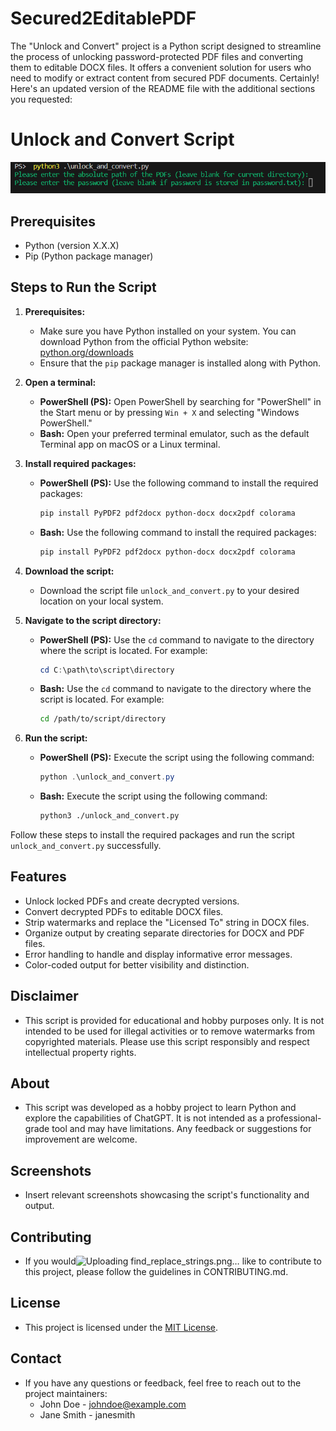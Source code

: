 # Secured2EditablePDF
The "Unlock and Convert" project is a Python script designed to streamline the process of unlocking password-protected PDF files and converting them to editable DOCX files. It offers a convenient solution for users who need to modify or extract content from secured PDF documents.
Certainly! Here's an updated version of the README file with the additional sections you requested:

# Unlock and Convert Script
![Alt Text](https://github.com/Spraten/Secured2EditablePDF/blob/main/Start%20of%20script.png)

## Prerequisites
- Python (version X.X.X)
- Pip (Python package manager)

## Steps to Run the Script

1. **Prerequisites:**
   - Make sure you have Python installed on your system. You can download Python from the official Python website: [python.org/downloads](https://www.python.org/downloads/)
   - Ensure that the `pip` package manager is installed along with Python.

2. **Open a terminal:**
   - **PowerShell (PS):** Open PowerShell by searching for "PowerShell" in the Start menu or by pressing `Win + X` and selecting "Windows PowerShell."
   - **Bash:** Open your preferred terminal emulator, such as the default Terminal app on macOS or a Linux terminal.

3. **Install required packages:**
   - **PowerShell (PS):** Use the following command to install the required packages:
     ```powershell
     pip install PyPDF2 pdf2docx python-docx docx2pdf colorama
     ```

   - **Bash:** Use the following command to install the required packages:
     ```bash
     pip install PyPDF2 pdf2docx python-docx docx2pdf colorama
     ```

4. **Download the script:**
   - Download the script file `unlock_and_convert.py` to your desired location on your local system.

5. **Navigate to the script directory:**
   - **PowerShell (PS):** Use the `cd` command to navigate to the directory where the script is located. For example:
     ```powershell
     cd C:\path\to\script\directory
     ```

   - **Bash:** Use the `cd` command to navigate to the directory where the script is located. For example:
     ```bash
     cd /path/to/script/directory
     ```

6. **Run the script:**
   - **PowerShell (PS):** Execute the script using the following command:
     ```powershell
     python .\unlock_and_convert.py
     ```

   - **Bash:** Execute the script using the following command:
     ```bash
     python3 ./unlock_and_convert.py
     ```

Follow these steps to install the required packages and run the script `unlock_and_convert.py` successfully.

## Features
- Unlock locked PDFs and create decrypted versions.
- Convert decrypted PDFs to editable DOCX files.
- Strip watermarks and replace the "Licensed To" string in DOCX files.
- Organize output by creating separate directories for DOCX and PDF files.
- Error handling to handle and display informative error messages.
- Color-coded output for better visibility and distinction.

## Disclaimer
- This script is provided for educational and hobby purposes only. It is not intended to be used for illegal activities or to remove watermarks from copyrighted materials. Please use this script responsibly and respect intellectual property rights.

## About
- This script was developed as a hobby project to learn Python and explore the capabilities of ChatGPT. It is not intended as a professional-grade tool and may have limitations. Any feedback or suggestions for improvement are welcome.

## Screenshots
- Insert relevant screenshots showcasing the script's functionality and output.

## Contributing
- If you would![Uploading find_replace_strings.png…]()
 like to contribute to this project, please follow the guidelines in CONTRIBUTING.md.

## License
- This project is licensed under the [MIT License](LICENSE).

## Contact
- If you have any questions or feedback, feel free to reach out to the project maintainers:
  - John Doe - johndoe@example.com
  - Jane Smith - janesmith
